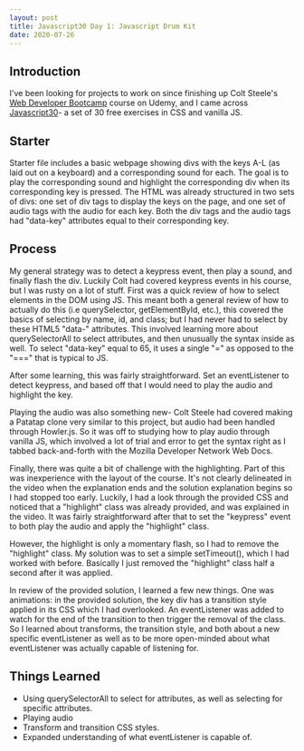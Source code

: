 ```yaml
---
layout: post
title: Javascript30 Day 1: Javascript Drum Kit
date: 2020-07-26
---
```


## Introduction

I've been looking for projects to work on since finishing up Colt Steele's [Web Developer Bootcamp](https://www.udemy.com/course/the-web-developer-bootcamp/) course on Udemy, and I came across [Javascript30](javacript30.com)- a set of 30 free exercises in CSS and vanilla JS. 

## Starter

Starter file includes a basic webpage showing divs with the keys A-L (as laid out on a keyboard) and a corresponding sound for each. The goal is to play the corresponding sound and highlight the corresponding div when its corresponding key is pressed. The HTML was already structured in two sets of divs: one set of div tags to display the keys on the page, and one set of audio tags with the audio for each key. Both the div tags and the audio tags had "data-key" attributes equal to their corresponding key.

## Process

My general strategy was to detect a keypress event, then play a sound, and finally flash the div.
Luckily Colt had covered keypress events in his course, but I was rusty on a lot of stuff. First was a quick review of how to select elements in the DOM using JS. This meant both a general review of how to actually do this (i.e querySelector, getElementById, etc.), this covered the basics of selecting by name, id, and class; but I had never had to select by these HTML5 "data-" attributes. This involved learning more about querySelectorAll to select attributes, and then unusually the syntax inside as well. To select "data-key" equal to 65, it uses a single "=" as opposed to the "===" that is typical to JS. 

After some learning, this was fairly straightforward. Set an eventListener to detect keypress, and based off that I would need to play the audio and highlight the key.

Playing the audio was also something new- Colt Steele had covered making a Patatap clone very similar to this project, but audio had been handled through Howler.js. So it was off to studying how to play audio through vanilla JS, which involved a lot of trial and error to get the syntax right as I tabbed back-and-forth with the Mozilla Developer Network Web Docs.

Finally, there was quite a bit of challenge with the highlighting. Part of this was inexperience with the layout of the course. It's not clearly delineated in the video when the explanation ends and the solution explanation begins so I had stopped too early.  Luckily, I had a look through the provided CSS and noticed that a "highlight" class was already provided, and was explained in the video. It was fairly straightforward after that to set the "keypress" event to both play the audio and apply the "highlight" class.

However, the highlight is only a momentary flash, so I had to remove the "highlight" class. My solution was to set a simple setTimeout(), which I had worked with before. Basically I just removed the "highlight" class half a second after it was applied.

In review of the provided solution, I learned a few new things. One was animations: in the provided solution, the key div has a transition style applied in its CSS which I had overlooked. An eventListener was added to watch for the end of the transition to then trigger the removal of the class. So I learned about transforms, the transition style, and both about a new specific eventListener as well as to be more open-minded about what eventListener was actually capable of listening for.


## Things Learned

- Using querySelectorAll to select for attributes, as well as selecting for specific attributes.
- Playing audio
- Transform and transition CSS styles.
- Expanded understanding of what eventListener is capable of.

